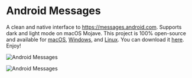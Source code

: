 # Android Messages

A clean and native interface to https://messages.android.com. Supports dark and light mode on macOS Mojave. This project is 100% open-source and available for [macOS](https://github.com/nparsons08/android-messages/releases/download/v1.0.0/Android.Messages-mas-x64.zip), [Windows](https://github.com/nparsons08/android-messages/releases/download/v1.0.0/Android.Messages-win32-x64.zip), and [Linux](https://github.com/nparsons08/android-messages/releases/download/v1.0.0/Android-Messages-linux-x64.zip). You can download it [here](https://github.com/nparsons08/android-messages/releases/tag/v1.0.0). Enjoy!

![Android Messages](https://i.imgur.com/O3H5NWh.png)

![Android Messages](https://i.imgur.com/UUsxiqv.png)
